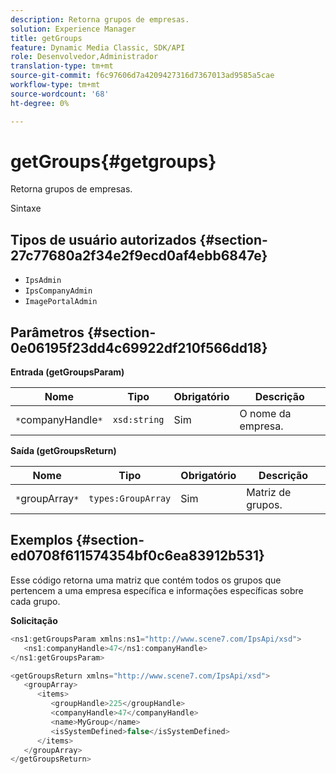 ```yaml
---
description: Retorna grupos de empresas.
solution: Experience Manager
title: getGroups
feature: Dynamic Media Classic, SDK/API
role: Desenvolvedor,Administrador
translation-type: tm+mt
source-git-commit: f6c97606d7a4209427316d7367013ad9585a5cae
workflow-type: tm+mt
source-wordcount: '68'
ht-degree: 0%

---
```



# getGroups{#getgroups}

Retorna grupos de empresas.

Sintaxe

## Tipos de usuário autorizados {#section-27c77680a2f34e2f9ecd0af4ebb6847e}

* `IpsAdmin`
* `IpsCompanyAdmin`
* `ImagePortalAdmin`

## Parâmetros {#section-0e06195f23dd4c69922df210f566dd18}

**Entrada (getGroupsParam)**

| Nome | Tipo | Obrigatório | Descrição |
|---|---|---|---|
| `*`companyHandle`*` | `xsd:string` | Sim | O nome da empresa. |

**Saída (getGroupsReturn)**

| Nome | Tipo | Obrigatório | Descrição |
|---|---|---|---|
| `*`groupArray`*` | `types:GroupArray` | Sim | Matriz de grupos. |

## Exemplos {#section-ed0708f611574354bf0c6ea83912b531}

Esse código retorna uma matriz que contém todos os grupos que pertencem a uma empresa específica e informações específicas sobre cada grupo.

**Solicitação**

```java
<ns1:getGroupsParam xmlns:ns1="http://www.scene7.com/IpsApi/xsd">
   <ns1:companyHandle>47</ns1:companyHandle>
</ns1:getGroupsParam>
```

```java
<getGroupsReturn xmlns="http://www.scene7.com/IpsApi/xsd">
   <groupArray>
      <items>
         <groupHandle>225</groupHandle>
         <companyHandle>47</companyHandle>
         <name>MyGroup</name>
         <isSystemDefined>false</isSystemDefined>
      </items>
   </groupArray>
</getGroupsReturn>
```


